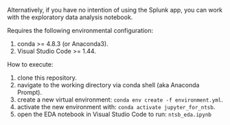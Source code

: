 Alternatively, if you have no intention of using the Splunk app, you can work with the exploratory data analysis notebook.

Requires the following environmental configuration:
1. conda >= 4.8.3 (or Anaconda3).
2. Visual Studio Code >= 1.44.

How to execute:
1. clone this repository.
2. navigate to the working directory via conda shell (aka Anaconda Prompt).
3. create a new virtual environment: `conda env create -f environment.yml`.
4. activate the new environment with: `conda activate jupyter_for_ntsb`.
5. open the EDA notebook in Visual Studio Code to run: `ntsb_eda.ipynb`